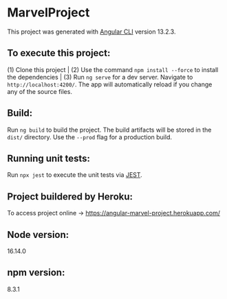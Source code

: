 # MarvelProject

This project was generated with [Angular CLI](https://github.com/angular/angular-cli) version 13.2.3.

## To execute this project: 

(1) Clone this project | (2) Use the command `npm install --force` to install the dependencies | (3) Run `ng serve` for a dev server. Navigate to `http://localhost:4200/`. The app will automatically reload if you change any of the source files.

## Build:

Run `ng build` to build the project. The build artifacts will be stored in the `dist/` directory. Use the `--prod` flag for a production build.

## Running unit tests:

Run `npx jest` to execute the unit tests via [JEST](https://jestjs.io/).

## Project buildered by Heroku:

To access project online -> https://angular-marvel-project.herokuapp.com/

## Node version:

16.14.0

## npm version:

8.3.1

